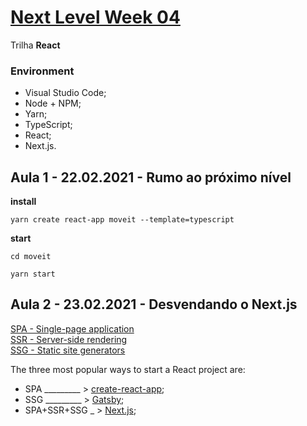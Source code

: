 # [Next Level Week 04](https://nextlevelweek.com/)

Trilha **React**

### Environment

- Visual Studio Code;
- Node + NPM;
- Yarn;
- TypeScript;
- React;
- Next.js.

## Aula 1 - 22.02.2021 - Rumo ao próximo nível

**install**  

```
yarn create react-app moveit --template=typescript
```


**start**  

```
cd moveit
```

```
yarn start
```

## Aula 2 - 23.02.2021 - Desvendando o Next.js

[SPA - Single-page application](https://en.wikipedia.org/wiki/Single-page_application)  
[SSR - Server-side rendering](https://en.wikipedia.org/wiki/Server-side_scripting)  
[SSG - Static site generators](https://www.netguru.com/blog/what-are-static-site-generators)  

The three most popular ways to start a React project are:  
- SPA _________ > [create-react-app](https://reactjs.org/docs/create-a-new-react-app.html#create-react-app);  
- SSG _________ > [Gatsby](https://www.gatsbyjs.com/);  
- SPA+SSR+SSG _ > [Next.js](https://nextjs.org/);  